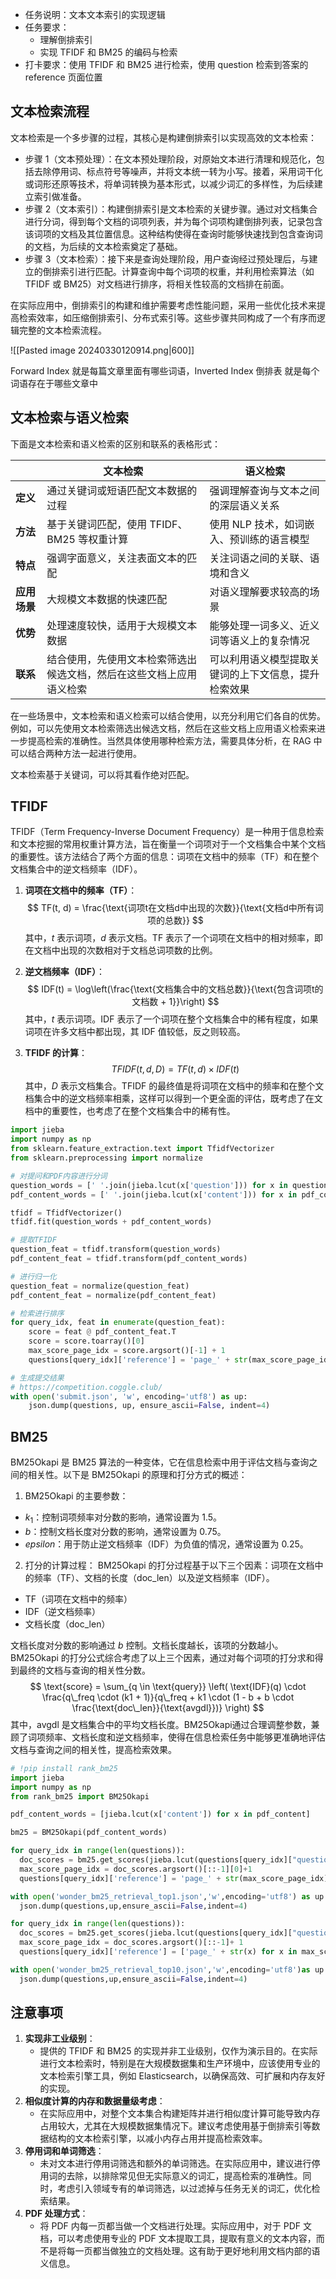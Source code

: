 - 任务说明：文本文本索引的实现逻辑
- 任务要求：
    - 理解倒排索引
    - 实现 TFIDF 和 BM25 的编码与检索
- 打卡要求：使用 TFIDF 和 BM25 进行检索，使用 question 检索到答案的 reference 页面位置
## 文本检索流程

文本检索是一个多步骤的过程，其核心是构建倒排索引以实现高效的文本检索：

- 步骤 1（文本预处理）：在文本预处理阶段，对原始文本进行清理和规范化，包括去除停用词、标点符号等噪声，并将文本统一转为小写。接着，采用词干化或词形还原等技术，将单词转换为基本形式，以减少词汇的多样性，为后续建立索引做准备。
- 步骤 2（文本索引）：构建倒排索引是文本检索的关键步骤。通过对文档集合进行分词，得到每个文档的词项列表，并为每个词项构建倒排列表，记录包含该词项的文档及其位置信息。这种结构使得在查询时能够快速找到包含查询词的文档，为后续的文本检索奠定了基础。
- 步骤 3（文本检索）：接下来是查询处理阶段，用户查询经过预处理后，与建立的倒排索引进行匹配。计算查询中每个词项的权重，并利用检索算法（如 TFIDF 或 BM25）对文档进行排序，将相关性较高的文档排在前面。

在实际应用中，倒排索引的构建和维护需要考虑性能问题，采用一些优化技术来提高检索效率，如压缩倒排索引、分布式索引等。这些步骤共同构成了一个有序而逻辑完整的文本检索流程。

![[Pasted image 20240330120914.png|600]]

Forward Index 就是每篇文章里面有哪些词语，Inverted Index 倒排表 就是每个词语存在于哪些文章中
## 文本检索与语义检索

下面是文本检索和语义检索的区别和联系的表格形式：

| |文本检索|语义检索|
|---|---|---|
|**定义**|通过关键词或短语匹配文本数据的过程|强调理解查询与文本之间的深层语义关系|
|**方法**|基于关键词匹配，使用 TFIDF、BM25 等权重计算|使用 NLP 技术，如词嵌入、预训练的语言模型|
|**特点**|强调字面意义，关注表面文本的匹配|关注词语之间的关联、语境和含义|
|**应用场景**|大规模文本数据的快速匹配|对语义理解要求较高的场景|
|**优势**|处理速度较快，适用于大规模文本数据|能够处理一词多义、近义词等语义上的复杂情况|
|**联系**|结合使用，先使用文本检索筛选出候选文档，然后在这些文档上应用语义检索|可以利用语义模型提取关键词的上下文信息，提升检索效果|

在一些场景中，文本检索和语义检索可以结合使用，以充分利用它们各自的优势。例如，可以先使用文本检索筛选出候选文档，然后在这些文档上应用语义检索来进一步提高检索的准确性。当然具体使用哪种检索方法，需要具体分析，在 RAG 中可以结合两种方法一起进行使用。

文本检索基于关键词，可以将其看作绝对匹配。
## TFIDF

TFIDF（Term Frequency-Inverse Document Frequency）是一种用于信息检索和文本挖掘的常用权重计算方法，旨在衡量一个词项对于一个文档集合中某个文档的重要性。该方法结合了两个方面的信息：词项在文档中的频率（TF）和在整个文档集合中的逆文档频率（IDF）。

1. **词项在文档中的频率（TF）**：
$$
TF(t, d) = \frac{\text{词项t在文档d中出现的次数}}{\text{文档d中所有词项的总数}}
$$
其中，$t$ 表示词项，$d$ 表示文档。TF 表示了一个词项在文档中的相对频率，即在文档中出现的次数相对于文档总词项数的比例。

2. **逆文档频率（IDF）**：
$$
IDF(t) = \log\left(\frac{\text{文档集合中的文档总数}}{\text{包含词项t的文档数 + 1}}\right)
$$
其中，$t$ 表示词项。IDF 表示了一个词项在整个文档集合中的稀有程度，如果词项在许多文档中都出现，其 IDF 值较低，反之则较高。

3. **TFIDF 的计算**：
$$
TFIDF(t, d, D) = TF(t, d) \times IDF(t)
$$
其中，$D$ 表示文档集合。TFIDF 的最终值是将词项在文档中的频率和在整个文档集合中的逆文档频率相乘，这样可以得到一个更全面的评估，既考虑了在文档中的重要性，也考虑了在整个文档集合中的稀有性。
```python
import jieba
import numpy as np
from sklearn.feature_extraction.text import TfidfVectorizer
from sklearn.preprocessing import normalize

# 对提问和PDF内容进行分词
question_words = [' '.join(jieba.lcut(x['question'])) for x in questions]
pdf_content_words = [' '.join(jieba.lcut(x['content'])) for x in pdf_content]

tfidf = TfidfVectorizer()
tfidf.fit(question_words + pdf_content_words)

# 提取TFIDF
question_feat = tfidf.transform(question_words)
pdf_content_feat = tfidf.transform(pdf_content_words)

# 进行归一化
question_feat = normalize(question_feat)
pdf_content_feat = normalize(pdf_content_feat)

# 检索进行排序
for query_idx, feat in enumerate(question_feat):
    score = feat @ pdf_content_feat.T
    score = score.toarray()[0]
    max_score_page_idx = score.argsort()[-1] + 1
    questions[query_idx]['reference'] = 'page_' + str(max_score_page_idx)

# 生成提交结果
# https://competition.coggle.club/
with open('submit.json', 'w', encoding='utf8') as up:
    json.dump(questions, up, ensure_ascii=False, indent=4)
```
## BM25

BM25Okapi 是 BM25 算法的一种变体，它在信息检索中用于评估文档与查询之间的相关性。以下是 BM25Okapi 的原理和打分方式的概述：

1. BM25Okapi 的主要参数：
- $k_1$：控制词项频率对分数的影响，通常设置为 1.5。
- $b$：控制文档长度对分数的影响，通常设置为 0.75。
- $epsilon$：用于防止逆文档频率（IDF）为负值的情况，通常设置为 0.25。

2. 打分的计算过程：
BM25Okapi 的打分过程基于以下三个因素：词项在文档中的频率（TF）、文档的长度（doc_len）以及逆文档频率（IDF）。
- TF（词项在文档中的频率）
- IDF（逆文档频率）
- 文档长度（doc_len）

文档长度对分数的影响通过 $b$ 控制。文档长度越长，该项的分数越小。BM25Okapi 的打分公式综合考虑了以上三个因素，通过对每个词项的打分求和得到最终的文档与查询的相关性分数。
$$
\text{score} = \sum_{q \in \text{query}} \left( \text{IDF}(q) \cdot \frac{q\_freq \cdot (k1 + 1)}{q\_freq + k1 \cdot (1 - b + b \cdot \frac{\text{doc\_len}}{\text{avgdl}})} \right)
$$
其中，$\text{avgdl}$ 是文档集合中的平均文档长度。BM25Okapi通过合理调整参数，兼顾了词项频率、文档长度和逆文档频率，使得在信息检索任务中能够更准确地评估文档与查询之间的相关性，提高检索效果。
```python
# !pip install rank_bm25
import jieba
import numpy as np
from rank_bm25 import BM25Okapi

pdf_content_words = [jieba.lcut(x['content']) for x in pdf_content]

bm25 = BM25Okapi(pdf_content_words)

for query_idx in range(len(questions)):
  doc_scores = bm25.get_scores(jieba.lcut(questions[query_idx]["question"]))
  max_score_page_idx = doc_scores.argsort()[::-1][0]+1
  questions[query_idx]['reference'] = 'page_' + str(max_score_page_idx)

with open('wonder_bm25_retrieval_top1.json','w',encoding='utf8') as up:
  json.dump(questions,up,ensure_ascii=False,indent=4)

for query_idx in range(len(questions)):
  doc_scores = bm25.get_scores(jieba.lcut(questions[query_idx]["question"]))
  max_score_page_idx = doc_scores.argsort()[::-1]+ 1
  questions[query_idx]['reference'] = ['page_' + str(x) for x in max_score_page_idx[:10]]

with open('wonder_bm25_retrieval_top10.json','w',encoding='utf8')as up:
  json.dump(questions,up,ensure_ascii=False,indent=4)
```
## 注意事项

1. **实现非工业级别**：
    - 提供的 TFIDF 和 BM25 的实现并非工业级别，仅作为演示目的。在实际进行文本检索时，特别是在大规模数据集和生产环境中，应该使用专业的文本检索引擎工具，例如 Elasticsearch，以确保高效、可扩展和内存友好的实现。
2. **相似度计算的内存和数据量级考虑**：
    - 在实际应用中，对整个文本集合构建矩阵并进行相似度计算可能导致内存占用较大，尤其在大规模数据集情况下。建议考虑使用基于倒排索引等数据结构的文本检索引擎，以减小内存占用并提高检索效率。
3. **停用词和单词筛选**：
    - 未对文本进行停用词筛选和额外的单词筛选。在实际应用中，建议进行停用词的去除，以排除常见但无实际意义的词汇，提高检索的准确性。同时，考虑引入领域专有的单词筛选，以过滤掉与任务无关的词汇，优化检索结果。
4. **PDF 处理方式**：
    - 将 PDF 内每一页都当做一个文档进行处理。实际应用中，对于 PDF 文档，可以考虑使用专业的 PDF 文本提取工具，提取有意义的文本内容，而不是将每一页都当做独立的文档处理。这有助于更好地利用文档内部的语义信息。